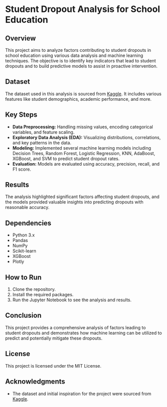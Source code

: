 # Student Dropout Analysis for School Education

## Overview
This project aims to analyze factors contributing to student dropouts in school education using various data analysis and machine learning techniques. The objective is to identify key indicators that lead to student dropouts and to build predictive models to assist in proactive intervention.

## Dataset
The dataset used in this analysis is sourced from [Kaggle](https://www.kaggle.com/datasets/jeevabharathis/student-dropout-analysis-for-school-education). It includes various features like student demographics, academic performance, and more.

## Key Steps
- **Data Preprocessing:** Handling missing values, encoding categorical variables, and feature scaling.
- **Exploratory Data Analysis (EDA):** Visualizing distributions, correlations, and key patterns in the data.
- **Modeling:** Implemented several machine learning models including Decision Trees, Random Forest, Logistic Regression, KNN, AdaBoost, XGBoost, and SVM to predict student dropout rates.
- **Evaluation:** Models are evaluated using accuracy, precision, recall, and F1 score.

## Results
The analysis highlighted significant factors affecting student dropouts, and the models provided valuable insights into predicting dropouts with reasonable accuracy.

## Dependencies
- Python 3.x
- Pandas
- NumPy
- Scikit-learn
- XGBoost
- Plotly

## How to Run
1. Clone the repository.
2. Install the required packages.
3. Run the Jupyter Notebook to see the analysis and results.

## Conclusion
This project provides a comprehensive analysis of factors leading to student dropouts and demonstrates how machine learning can be utilized to predict and potentially mitigate these dropouts.

## License
This project is licensed under the MIT License.

## Acknowledgments
- The dataset and initial inspiration for the project were sourced from [Kaggle](https://www.kaggle.com/datasets/jeevabharathis/student-dropout-analysis-for-school-education).
